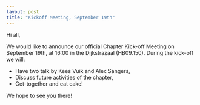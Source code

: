 ```yaml
---
layout: post
title: "Kickoff Meeting, September 19th"
---
```


Hi all,

We would like to announce our official Chapter Kick-off Meeting on September 19th, at 16:00 in the Dijkstrazaal (HB09.150). During the kick-off we will:

+ Have two talk by Kees Vuik and Alex Sangers,
+ Discuss future activities of the chapter,
+ Get-together and eat cake!

We hope to see you there!